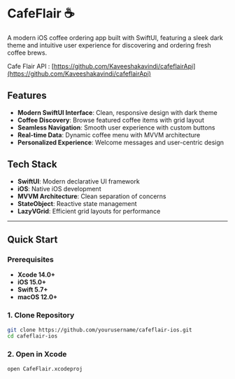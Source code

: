 # CafeFlair ☕

A modern iOS coffee ordering app built with SwiftUI, featuring a sleek dark theme and intuitive user experience for discovering and ordering fresh coffee brews.

Cafe Flair API : [https://github.com/Kaveeshakavindi/cafeflairApi](https://github.com/Kaveeshakavindi/cafeflairApi)

## Features

- **Modern SwiftUI Interface**: Clean, responsive design with dark theme
- **Coffee Discovery**: Browse featured coffee items with grid layout
- **Seamless Navigation**: Smooth user experience with custom buttons
- **Real-time Data**: Dynamic coffee menu with MVVM architecture
- **Personalized Experience**: Welcome messages and user-centric design

## Tech Stack

- **SwiftUI**: Modern declarative UI framework
- **iOS**: Native iOS development
- **MVVM Architecture**: Clean separation of concerns
- **StateObject**: Reactive state management
- **LazyVGrid**: Efficient grid layouts for performance

---

## Quick Start

### Prerequisites

- **Xcode 14.0+**
- **iOS 15.0+**
- **Swift 5.7+**
- **macOS 12.0+**

### 1. Clone Repository

```bash
git clone https://github.com/yourusername/cafeflair-ios.git
cd cafeflair-ios
```

### 2. Open in Xcode

```bash
open CafeFlair.xcodeproj
